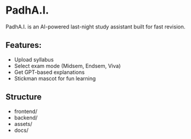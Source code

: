 # PadhA.I.

PadhA.I. is an AI-powered last-night study assistant built for fast revision.

## Features:
- Upload syllabus
- Select exam mode (Midsem, Endsem, Viva)
- Get GPT-based explanations
- Stickman mascot for fun learning

## Structure
- frontend/
- backend/
- assets/
- docs/